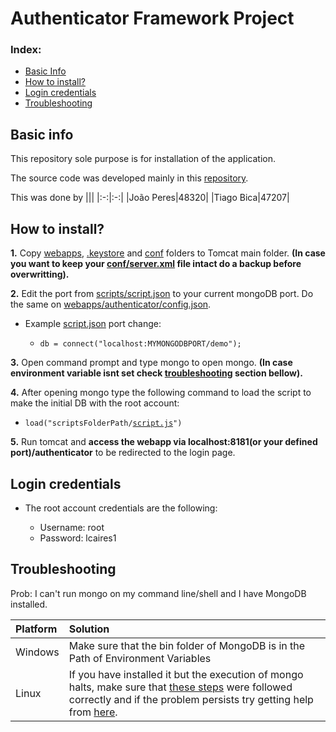 # Authenticator Framework Project

### Index:
  * [Basic Info](#basic-info)
  * [How to install?](#how-to-install)
  * [Login credentials](#login-credentials)
  * [Troubleshooting](#troubleshooting)

## Basic info

  This repository sole purpose is for installation of the application.
  
  The source code was developed mainly in this [repository](https://github.com/jp-peres/segsoftP1).

  This was done by
  |||
  |:-:|:-:|
  |João Peres|48320|
  |Tiago Bica|47207|

## How to install?

  **1.** Copy [webapps](./webapps), [.keystore](./.keystore) and [conf](./conf) folders to Tomcat main folder. **(In case you want to keep your [conf/server.xml](./conf/server.xml) file intact do a backup before overwritting).**
  
  **2.** Edit the port from [scripts/script.json](./scripts/script.js) to your current mongoDB port. Do the same on [webapps/authenticator/config.json](./webapps/authenticator/config.json).

  - Example [script.json](./scripts/script.js) port change:

    - `db = connect("localhost:MYMONGODBPORT/demo");`

  **3.** Open command prompt and type mongo to open mongo. **(In case environment variable isnt set check [troubleshooting](#troubleshooting) section bellow).**

  **4.** After opening mongo type the following command to load the script to make the initial DB with the root account:
  
  - `load("scriptsFolderPath/`[`script.js`](./scripts/script.js)`")`
  
  **5.** Run tomcat and **access the webapp via localhost:8181(or your defined port)/authenticator** to be redirected to the login page.

## Login credentials

  - The root account credentials are the following:

    - Username: root
    - Password: lcaires1

## Troubleshooting

Prob: I can't run mongo on my command line/shell and I have MongoDB installed.

|Platform|Solution|
|:--|:--|
|Windows|Make sure that the bin folder of MongoDB is in the Path of Environment Variables|
|Linux|If you have installed it but the execution of mongo halts, make sure that [these steps](https://docs.mongodb.com/manual/tutorial/install-mongodb-on-ubuntu/) were followed correctly and if the problem persists try getting help from [here](https://docs.mongodb.com/manual/reference/installation-ubuntu-community-troubleshooting/).|


